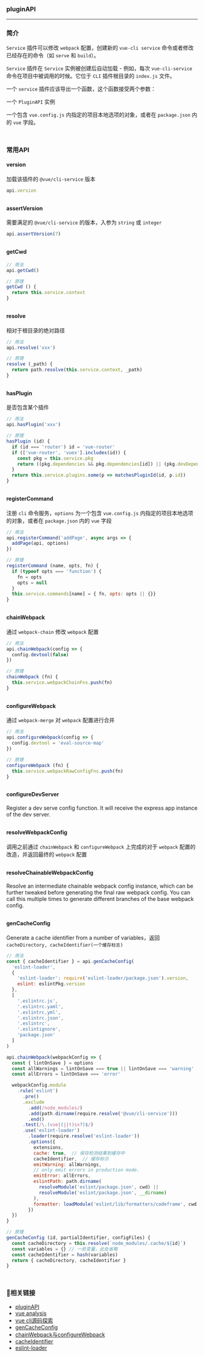 ### pluginAPI
***
### 简介
`Service` 插件可以修改 `webpack` 配置，创建新的 `vue-cli service` 命令或者修改已经存在的命令（如 `serve` 和 `build`）。

`Service` 插件在 `Service` 实例被创建后自动加载 - 例如，每次 `vue-cli-service` 命令在项目中被调用的时候。它位于 `CLI` 插件根目录的 `index.js` 文件。

一个 `service` 插件应该导出一个函数，这个函数接受两个参数：

一个 `PluginAPI` 实例

一个包含 `vue.config.js` 内指定的项目本地选项的对象，或者在 `package.json` 内的 `vue` 字段。
<div style='margin-top: 50px'></div>

### 常用API
#### version
加载该插件的 `@vue/cli-service` 版本
```js
api.version
```
<div style='margin-top: 30px'></div>

#### assertVersion
需要满足的 `@vue/cli-service` 的版本，入参为 `string` 或 `integer`
```js
api.assertVersion(7)
```
<div style='margin-top: 30px'></div>

#### getCwd
```js
// 用法
api.getCwd()

// 原理
getCwd () {
  return this.service.context
}
```
<div style='margin-top: 30px'></div>

#### resolve
相对于根目录的绝对路径
```js
// 用法
api.resolve('xxx')

// 原理
resolve (_path) {
  return path.resolve(this.service.context, _path)
}
```
<div style='margin-top: 30px'></div>

#### hasPlugin
是否包含某个插件
```js
// 用法
api.hasPlugin('xxx')

// 原理
hasPlugin (id) {
  if (id === 'router') id = 'vue-router'
  if (['vue-router', 'vuex'].includes(id)) {
    const pkg = this.service.pkg
    return ((pkg.dependencies && pkg.dependencies[id]) || (pkg.devDependencies && pkg.devDependencies[id]))
  }
  return this.service.plugins.some(p => matchesPluginId(id, p.id))
}
```
<div style='margin-top: 30px'></div>

#### registerCommand
注册 `cli` 命令服务，`options` 为一个包含 `vue.config.js` 内指定的项目本地选项的对象，或者在 `package.json` 内的 `vue` 字段
```js
// 用法
api.registerCommand('addPage', async args => {
  addPage(api, options)
})

// 原理
registerCommand (name, opts, fn) {
  if (typeof opts === 'function') {
    fn = opts
    opts = null
  }
  this.service.commands[name] = { fn, opts: opts || {}}
}
```
<div style='margin-top: 30px'></div>

#### chainWebpack
通过 `webpack-chain` 修改 `webpack` 配置
```js
// 用法
api.chainWebpack(config => {
  config.devtool(false)
})

// 原理
chainWebpack (fn) {
  this.service.webpackChainFns.push(fn)
}
```
<div style='margin-top: 30px'></div>

#### configureWebpack
通过 `webpack-merge` 对 `webpack` 配置进行合并
```js
// 用法
api.configureWebpack(config => {
  config.devtool = 'eval-source-map'
})

// 原理
configureWebpack (fn) {
  this.service.webpackRawConfigFns.push(fn)
}
```
<div style='margin-top: 30px'></div>

#### configureDevServer
Register a dev serve config function. It will receive the express app instance of the dev server.
<div style='margin-top: 30px'></div>

#### resolveWebpackConfig
调用之前通过 `chainWebpack` 和 `configureWebpack` 上完成的对于 `webpack` 配置的改造，并返回最终的 `webpack` 配置
<div style='margin-top: 30px'></div>

#### resolveChainableWebpackConfig
Resolve an intermediate chainable webpack config instance, which can be further tweaked before generating the final raw webpack config. You can call this multiple times to generate different branches of the base webpack config.
<div style='margin-top: 30px'></div>

#### genCacheConfig
Generate a cache identifier from a number of variables，返回 `cacheDirectory, cacheIdentifier(一个缓存标志)`
```js
// 用法
const { cacheIdentifier } = api.genCacheConfig(
  'eslint-loader',
  {
    'eslint-loader': require('eslint-loader/package.json').version,
    eslint: eslintPkg.version
  },
  [
    '.eslintrc.js',
    '.eslintrc.yaml',
    '.eslintrc.yml',
    '.eslintrc.json',
    '.eslintrc',
    '.eslintignore',
    'package.json'
  ]
)

api.chainWebpack(webpackConfig => {
  const { lintOnSave } = options
  const allWarnings = lintOnSave === true || lintOnSave === 'warning'
  const allErrors = lintOnSave === 'error'

  webpackConfig.module
    .rule('eslint')
      .pre()
      .exclude
        .add(/node_modules/)
        .add(path.dirname(require.resolve('@vue/cli-service')))
        .end()
      .test(/\.(vue|(j|t)sx?)$/)
      .use('eslint-loader')
        .loader(require.resolve('eslint-loader'))
        .options({
          extensions,
          cache: true,  // 保存检测结果到缓存中
          cacheIdentifier,  // 缓存标示
          emitWarning: allWarnings,
          // only emit errors in production mode.
          emitError: allErrors,
          eslintPath: path.dirname(
            resolveModule('eslint/package.json', cwd) ||
            resolveModule('eslint/package.json', __dirname)
          ),
          formatter: loadModule('eslint/lib/formatters/codeframe', cwd, true)
        })
  })
}

// 原理
genCacheConfig (id, partialIdentifier, configFiles) {
  const cacheDirectory = this.resolve(`node_modules/.cache/${id}`)
  const variables = {} // 一些变量，此处省略
  const cacheIdentifier = hash(variables)
  return { cacheDirectory, cacheIdentifier }
}
``` 


<div style='margin-top: 50px'></div>

### 🔗相关链接
- [pluginAPI](https://cli.vuejs.org/dev-guide/plugin-api.html#resolvechainablewebpackconfig)
- [vue analysis](https://kuangpf.com/vue-cli-analysis/cli-service/service-run.html)
- [vue cli源码探索](https://juejin.cn/post/6844904154461126670)
- [genCacheConfig](https://segmentfault.com/a/1190000016244353)
- [chainWebpack与configureWebpack](https://forum.vuejs.org/t/chainwebpack-configurewebpack/68750)
- [cacheIdentifier](https://webpack.docschina.org/loaders/babel-loader/)
- [eslint-loader](https://www.npmjs.com/package/eslint-loader)